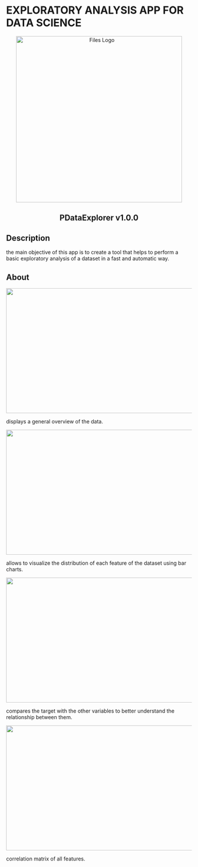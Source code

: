 # EXPLORATORY ANALYSIS APP FOR DATA SCIENCE 

<p align="center">
  <img alt="Files Logo" src="https://user-images.githubusercontent.com/34092193/221973901-36db79cb-065d-4ae8-bb0b-0940635aa777.png" width="450" />
  <h2 align="center">PDataExplorer v1.0.0</h2>
</p>

## Description
the main objective of this app is to create a tool that helps to perform a basic exploratory analysis of a dataset in a fast and automatic way.

## About
<img src="https://user-images.githubusercontent.com/34092193/221970626-670bd870-f822-453e-9b00-e4b1e91cddea.gif" width="600" height="338"/>

displays a general overview of the data.


<img src="https://user-images.githubusercontent.com/34092193/221972355-eeffb6d4-0b60-4ae0-857c-21da69f67577.gif" width="600" height="338"/>

allows to visualize the distribution of each feature of the dataset using bar charts.


<img src="https://user-images.githubusercontent.com/34092193/221974084-007ca84b-99e0-496c-a5cb-e57e76055c02.gif" width="600" height="338"/>

compares the target with the other variables to better understand the relationship between them.


<img src="https://user-images.githubusercontent.com/34092193/221974967-bd16b1fa-832d-4d19-99a8-7b334712a069.gif" width="600" height="338"/>

correlation matrix of all features.

